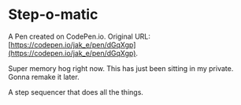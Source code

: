 # Step-o-matic

A Pen created on CodePen.io. Original URL: [https://codepen.io/jak_e/pen/dGqXgp](https://codepen.io/jak_e/pen/dGqXgp).

Super memory hog right now. This has just been sitting in my private. Gonna remake it later.

A step sequencer that does all the things.